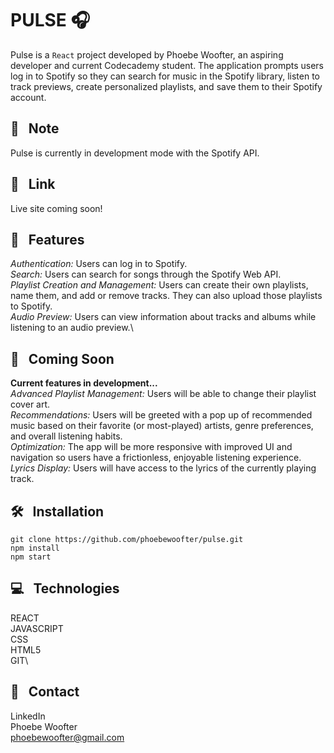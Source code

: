 # PULSE 🎧

Pulse is a `React` project developed by Phoebe Woofter, an aspiring developer and current Codecademy student. The application prompts users log in to Spotify so they can search for music in the Spotify library, listen to track previews, create personalized playlists, and save them to their Spotify account.





## 📝 &nbsp; Note
Pulse is currently in development mode with the Spotify API. 





## 🔗 &nbsp; Link
Live site coming soon!




## 💭 &nbsp; Features
*Authentication:* Users can log in to Spotify.\
*Search:* Users can search for songs through the Spotify Web API.\
*Playlist Creation and Management:* Users can create their own playlists, name them, and add or remove tracks. They can also upload those playlists to Spotify.\
*Audio Preview:* Users can view information about tracks and albums while listening to an audio preview.\




## 🎥 &nbsp; Coming Soon
**Current features in development...**\
*Advanced Playlist Management:* Users will be able to change their playlist cover art.\
*Recommendations:* Users will be greeted with a pop up of recommended music based on their favorite (or most-played) artists, genre preferences, and overall listening habits.\
*Optimization:* The app will be more responsive with improved UI and navigation so users have a frictionless, enjoyable listening experience.\
*Lyrics Display:* Users will have access to the lyrics of the currently playing track.




## 🛠️ &nbsp; Installation
```git clone https://github.com/phoebewoofter/pulse.git```\
```npm install```\
```npm start```




## 💻 &nbsp; Technologies
REACT\
JAVASCRIPT\
CSS\
HTML5\
GIT\




## 👤 &nbsp; Contact
LinkedIn\
Phoebe Woofter\
phoebewoofter@gmail.com
